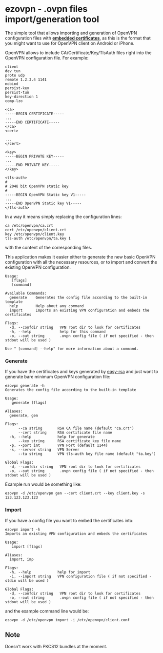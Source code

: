# ezovpn - .ovpn files import/generation tool

The simple tool that allows importing and generation of OpenVPN configuration files with [**embedded certificates**](https://community.openvpn.net/openvpn/wiki/Openvpn23ManPage#lbAV), as this is the format
that you might want to use for OpenVPN client on Android or iPhone.

OpenVPN allows to include CA/Certificate/Key/TlsAuth files right into the OpenVPN configuration file. 
For example:
```
client
dev tun
proto udp
remote 1.2.3.4 1141
nobind
persist-key
persist-tun
key-direction 1
comp-lzo
 
<ca>
-----BEGIN CERTIFICATE-----
...
-----END CERTIFICATE-----
</ca>
<cert>

...
</cert>
 
<key>
-----BEGIN PRIVATE KEY-----
...
-----END PRIVATE KEY-----
</key>

<tls-auth>
#
# 2048 bit OpenVPN static key
#
-----BEGIN OpenVPN Static key V1-----
...
-----END OpenVPN Static key V1-----
</tls-auth>
```

In a way it means simply replacing the configuration lines:
```
ca /etc/openvpn/ca.crt
cert /etc/openvpn/client.crt
key /etc/openvpn/client.key
tls-auth /etc/openvpn/ta.key 1
```
with the content of the corresponding files.

This application makes it easier either to generate the new basic OpenVPN configuration with all the necessary resources, or to import and convert the existing OpenVPN configuration.

```
Usage:
   [flags]
   [command]

Available Commands:
  generate    Generates the config file according to the built-in template
  help        Help about any command
  import      Imports an existing VPN configuration and embeds the certificates

Flags:
  -d, --confdir string   VPN root dir to look for certificates
  -h, --help             help for this command
  -o, --out string       .ovpn config file ( if not specified - then stdout will be used )

Use " [command] --help" for more information about a command.
```

### Generate

If you have the certificates and keys generated by [easy-rsa](https://github.com/OpenVPN/easy-rsa) and just want to generate bare minimum OpenVPN configuration file:

```
ezovpn generate -h
Generates the config file according to the built-in template

Usage:
   generate [flags]

Aliases:
  generate, gen

Flags:
      --ca string       RSA CA file name (default "ca.crt")
      --cert string     RSA certificate file name
  -h, --help            help for generate
      --key string      RSA certificate key file name
  -p, --port int        VPN Port (default 1144)
  -s, --server string   VPN Server
      --ta string       VPN tls-auth key file name (default "ta.key")

Global Flags:
  -d, --confdir string   VPN root dir to look for certificates
  -o, --out string       .ovpn config file ( if not specified - then stdout will be used )
```

Example run would be something like:
```
ezovpn -d /etc/openvpn gen --cert client.crt --key client.key -s 123.123.123.123
```

### Import

If you have a config file you want to embed the certificates into:
```
ezovpn import -h
Imports an existing VPN configuration and embeds the certificates

Usage:
   import [flags]

Aliases:
  import, imp

Flags:
  -h, --help            help for import
  -i, --import string   VPN configuration file ( if not specified - stdin will be used )

Global Flags:
  -d, --confdir string   VPN root dir to look for certificates
  -o, --out string       .ovpn config file ( if not specified - then stdout will be used )
```
and the example command line would be:
```
ezovpn -d /etc/openvpn import -i /etc/openvpn/client.conf
```

## Note

Doesn't work with PKCS12 bundles at the moment.

